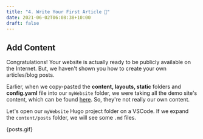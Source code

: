 ```yaml
---
title: "4. Write Your First Article 📇"
date: 2021-06-02T06:08:38+10:00
draft: false
---
```


## Add Content

Congratulations! Your website is actually ready to be publicly available on the Internet. But, we haven't shown you how to create your own articles/blog posts.

Earlier, when we copy-pasted the **content, layouts, static** folders and **config.yaml** file into our `myWebsite` folder, we were taking all the demo site's content, which can be found [here](https://themes.gohugo.io/theme/hugo-theme-cactus-plus/). So, they're not really our own content.

Let's open our `myWebsite` Hugo project folder on a VSCode. If we expand the `content/posts` folder, we will see some `.md` files.

{posts.gif}



